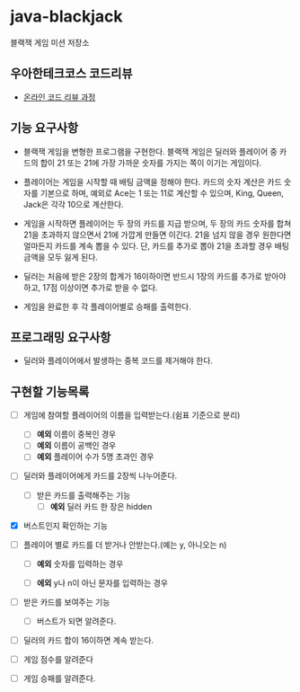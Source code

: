 # java-blackjack
블랙잭 게임 미션 저장소

## 우아한테크코스 코드리뷰
* [온라인 코드 리뷰 과정](https://github.com/woowacourse/woowacourse-docs/blob/master/maincourse/README.md)

## 기능 요구사항
* 블랙잭 게임을 변형한 프로그램을 구현한다. 블랙잭 게임은 딜러와 플레이어 중 카드의 합이 21 또는 21에 가장 가까운 숫자를 가지는 쪽이 이기는 게임이다.

* 플레이어는 게임을 시작할 때 배팅 금액을 정해야 한다. 카드의 숫자 계산은 카드 숫자를 기본으로 하며,
 예외로 Ace는 1 또는 11로 계산할 수 있으며, King, Queen, Jack은 각각 10으로 계산한다.

* 게임을 시작하면 플레이어는 두 장의 카드를 지급 받으며, 두 장의 카드 숫자를 합쳐 21을 초과하지 않으면서 21에 가깝게 만들면 이긴다.
 21을 넘지 않을 경우 원한다면 얼마든지 카드를 계속 뽑을 수 있다. 단, 카드를 추가로 뽑아 21을 초과할 경우 배팅 금액을 모두 잃게 된다.

* 딜러는 처음에 받은 2장의 합계가 16이하이면 반드시 1장의 카드를 추가로 받아야 하고, 17점 이상이면 추가로 받을 수 없다.

* 게임을 완료한 후 각 플레이어별로 승패를 출력한다.

## 프로그래밍 요구사항
* 딜러와 플레이어에서 발생하는 중복 코드를 제거해야 한다.

## 구현할 기능목록
* [ ] 게임에 참여할 플레이어의 이름을 입력받는다.(쉼표 기준으로 분리)
    * [ ] **예외** 이름이 중복인 경우
    * [ ] **예외** 이름이 공백인 경우
    * [ ] **예외** 플레이어 수가 5명 초과인 경우

* [ ] 딜러와 플레이어에게 카드를 2장씩 나누어준다.
    * [ ] 받은 카드를 출력해주는 기능
        * [ ] **예외** 딜러 카드 한 장은 hidden

* [x] 버스트인지 확인하는 기능

* [ ] 플레이어 별로 카드를 더 받거나 안받는다.(예는 y, 아니오는 n)
    * [ ] **예외** 숫자를 입력하는 경우
    * [ ] **에외** y나 n이 아닌 문자를 입력하는 경우


* [ ] 받은 카드를 보여주는 기능
    * [ ] 버스트가 되면 알려준다.

* [ ] 딜러의 카드 합이 16이하면 계속 받는다.

* [ ] 게임 점수를 알려준다

* [ ] 게임 승패를 알려준다.